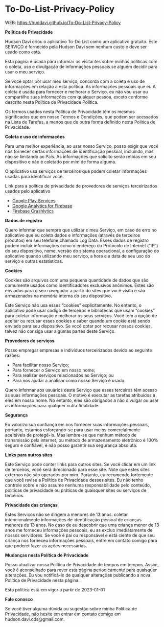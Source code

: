 # To-Do-List-Privacy-Policy

WEB: https://huddavi.github.io/To-Do-List-Privacy-Policy

<strong>Política de Privacidade</strong>

<p>
  Hudson Davi criou o aplicativo To-Do List como um aplicativo gratuito. Este SERVIÇO é
  fornecido pela Hudson Davi sem nenhum custo e deve ser usado como está.
</p>
<p>
  Esta página é usada para informar os visitantes sobre minhas políticas com o
  coleta, uso e divulgação de informações pessoais se alguém decidir
  para usar o meu serviço.
</p>
<p>
  Se você optar por usar meu serviço, concorda com a coleta e uso
  de informações em relação a esta política. As informações pessoais que eu
  A coleta é usada para fornecer e melhorar o Serviço. eu não vou usar ou
  compartilhe suas informações com qualquer pessoa, exceto conforme descrito nesta Política de Privacidade
  Política.
</p>
<p>
  Os termos usados nesta Política de Privacidade têm os mesmos significados que em nosso
  Termos e Condições, que podem ser acessados na Lista de Tarefas, a menos que de outra forma
  definido nesta Política de Privacidade.
</p>
<p><strong>Coleta e uso de informações</strong></p>
<p>
  Para uma melhor experiência, ao usar nosso Serviço, posso exigir que você
  nos fornecer certas informações de identificação pessoal, incluindo, mas
  não se limitando ao País. As informações que solicito serão retidas em
  seu dispositivo e não é coletado por mim de forma alguma.
</p>
<div>
  <p>
    O aplicativo usa serviços de terceiros que podem coletar informações usadas
    para identificar você.
  </p>
  <p>
    Link para a política de privacidade de provedores de serviços terceirizados usados pelo
    aplicativo
  </p>
  <ul>
    <li>
      <a href="https://www.google.com/policies/privacy/" target="_blank" rel="noopener noreferrer">Google Play
        Services</a>
    </li>
    <li>
      <a href="https://firebase.google.com/policies/analytics" target="_blank" rel="noopener noreferrer">Google
        Analytics for Firebase</a>
    </li>
    <li>
      <a href="https://firebase.google.com/support/privacy/" target="_blank" rel="noopener noreferrer">Firebase
        Crashlytics</a>
    </li>
  </ul>
</div>
<p><strong>Dados de registro</strong></p>
<p>
  Quero informar que sempre que utilizar o meu Serviço, em caso de
  erro no aplicativo que eu coleto dados e informações (através de terceiros
  produtos) em seu telefone chamado Log Data. Esses dados de registro podem incluir
  informações como o endereço do Protocolo de Internet (“IP”) do seu dispositivo,
  nome, versão do sistema operacional, a configuração do aplicativo quando
  utilizando meu serviço, a hora e a data de seu uso do serviço e
  outras estatísticas.
</p>
<p><strong>Cookies</strong></p>
<p>
  Cookies são arquivos com uma pequena quantidade de dados que são comumente usados como
  identificadores exclusivos anônimos. Estes são enviados para o seu navegador a partir do
  sites que você visita e são armazenados na memória interna do seu dispositivo.
</p>
<p>
  Este Serviço não usa esses “cookies” explicitamente. No entanto, o aplicativo pode
  usar código de terceiros e bibliotecas que usam “cookies” para coletar
  informação e melhorar os seus serviços. Você tem a opção de
  aceitar ou recusar esses cookies e saber quando um cookie está sendo enviado para
  seu dispositivo. Se você optar por recusar nossos cookies, talvez não consiga
  usar algumas partes deste Serviço.
</p>
<p><strong>Provedores de serviços</strong></p>
<p>
  Posso empregar empresas e indivíduos terceirizados devido ao seguinte
  razões:
</p>
<ul>
  <li>Para facilitar nosso Serviço;</li>
  <li>Para fornecer o Serviço em nosso nome;</li>
  <li>Para realizar serviços relacionados ao Serviço; ou</li>
  <li>Para nos ajudar a analisar como nosso Serviço é usado.</li>
</ul>
<p>
  Quero informar aos usuários deste Serviço que esses terceiros têm
  acesso às suas informações pessoais. O motivo é executar as tarefas
  atribuídos a eles em nosso nome. No entanto, eles são obrigados a não
  divulgar ou usar as informações para qualquer outra finalidade.
</p>
<p><strong>Segurança</strong></p>
<p>
  Eu valorizo sua confiança em nos fornecer suas informações pessoais, portanto, estamos
  esforçando-se para usar meios comercialmente aceitáveis de protegê-lo. Mas
  lembre-se que nenhum método de transmissão pela internet, ou método de
  armazenamento eletrônico é 100% seguro e confiável, e não posso garantir sua
  segurança absoluta.
</p>
<p><strong>Links para outros sites</strong></p>
<p>
  Este Serviço pode conter links para outros sites. Se você clicar em um
  link de terceiros, você será direcionado para esse site. Note que estes
  sites externos não são operados por mim. Portanto, eu recomendo fortemente que você
  revise a Política de Privacidade desses sites. Eu não tenho controle sobre e
  não assume nenhuma responsabilidade pelo conteúdo, políticas de privacidade ou práticas
  de quaisquer sites ou serviços de terceiros.
</p>
<p><strong>Privacidade das crianças</strong></p>
<div>
  <p>
    Estes Serviços não se dirigem a menores de 13 anos.
    coletar intencionalmente informações de identificação pessoal de crianças
    menores de 13 anos. No caso de eu descobrir que uma criança menor de 13 anos
    me forneceu informações pessoais, eu as excluo imediatamente de
    nossos servidores. Se você é pai ou responsável e está ciente de que seu
    criança nos forneceu informações pessoais, entre em contato comigo para
    que poderei fazer as ações necessárias.
  </p>
</div>
<p><strong>Mudanças nesta Política de Privacidade</strong></p>
<p>
  Posso atualizar nossa Política de Privacidade de tempos em tempos. Assim, você é aconselhado
  para rever esta página periodicamente para quaisquer alterações. Eu vou notificá-lo de qualquer
  alterações publicando a nova Política de Privacidade nesta página.
</p>
<p>Esta política está em vigor a partir de 2023-01-01</p>
<p><strong>Fale conosco</strong></p>
<p>
  Se você tiver alguma dúvida ou sugestão sobre minha Política de Privacidade, não
  hesite em entrar em contato comigo em hudson.davi.cds@gmail.com.
</p>
